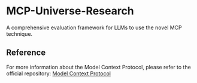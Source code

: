 # MCP-Universe-Research
A comprehensive evaluation framework for LLMs to use the novel MCP technique.

## Reference
For more information about the Model Context Protocol, please refer to the official repository: [Model Context Protocol](https://github.com/modelcontextprotocol/python-sdk)